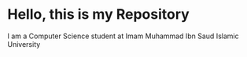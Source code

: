 # Hello, this is my Repository 
I am a Computer Science student at Imam Muhammad Ibn Saud Islamic University
